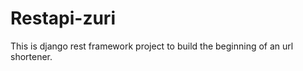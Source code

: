 # Restapi-zuri

This is  django rest framework project  to build the beginning of an url shortener.



